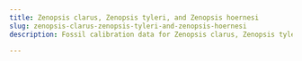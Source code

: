 ```yaml
---
title: Zenopsis clarus, Zenopsis tyleri, and Zenopsis hoernesi
slug: zenopsis-clarus-zenopsis-tyleri-and-zenopsis-hoernesi
description: Fossil calibration data for Zenopsis clarus, Zenopsis tyleri, and Zenopsis hoernesi, an extinct species of fish. Includes taxonomy authority and locality references, and cross-references to living taxa.

---
```

